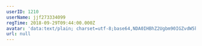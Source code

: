 ```yaml
---
userID: 1210
userName: jjf273334099
regTime: 2018-09-29T09:44:00.000Z
avatar: 'data:text/plain; charset=utf-8;base64,NDA0IHBhZ2Ugbm90IGZvdW5kCg=='
url: null
---
```



